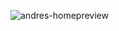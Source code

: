 ![andres-homepreview](https://user-images.githubusercontent.com/35177425/217169041-911fafd9-6397-4a48-8ad2-b01b17ec9487.JPG)
